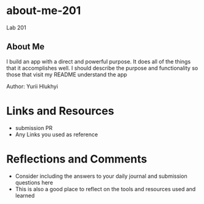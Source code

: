 # about-me-201
Lab 201

## About Me
I build an app with a direct and powerful purpose. It does all of the things that it accomplishes well. I should describe the purpose and functionality so those that visit my README understand the app

Author: Yurii Hlukhyi

  # Links and Resources
 - submission PR
 - Any Links you used as reference
  
  # Reflections and Comments
+ Consider including the answers to your daily journal and submission questions here
+ This is also a good place to reflect on the tools and resources used and learned